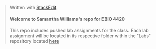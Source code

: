 ﻿


> Written with [StackEdit](https://stackedit.io/).
> #### Welcome to Samantha Williams's repo for EBIO 4420
> This repo includes pushed lab assignments for the class. 
> Each lab assignment will be located in its respective folder within the "Labs" repository located [here](https://github.com/samskywill/CompBioLabsAndHomework/tree/master/Labs)
